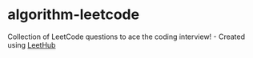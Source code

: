 # algorithm-leetcode
Collection of LeetCode questions to ace the coding interview! - Created using [LeetHub](https://github.com/QasimWani/LeetHub)
